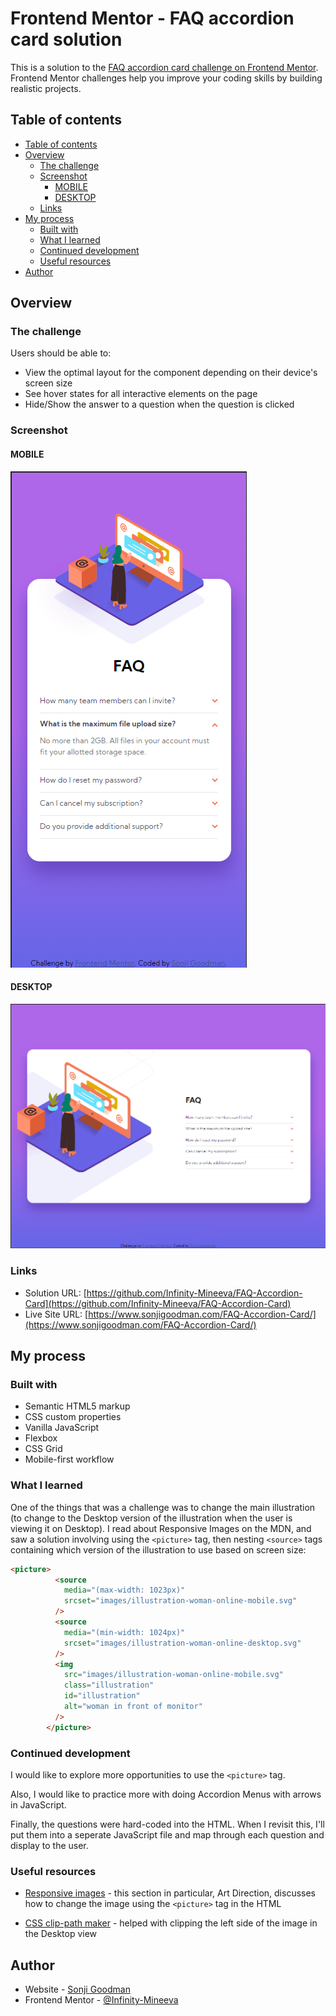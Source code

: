# Frontend Mentor - FAQ accordion card solution<!-- omit in toc -->

This is a solution to the [FAQ accordion card challenge on Frontend Mentor](https://www.frontendmentor.io/challenges/faq-accordion-card-XlyjD0Oam). Frontend Mentor challenges help you improve your coding skills by building realistic projects. 

## Table of contents

- [Table of contents](#table-of-contents)
- [Overview](#overview)
  - [The challenge](#the-challenge)
  - [Screenshot](#screenshot)
    - [MOBILE](#mobile)
    - [DESKTOP](#desktop)
  - [Links](#links)
- [My process](#my-process)
  - [Built with](#built-with)
  - [What I learned](#what-i-learned)
  - [Continued development](#continued-development)
  - [Useful resources](#useful-resources)
- [Author](#author)


## Overview

### The challenge

Users should be able to:

- View the optimal layout for the component depending on their device's screen size
- See hover states for all interactive elements on the page
- Hide/Show the answer to a question when the question is clicked

### Screenshot

#### MOBILE
![IMAGE](images/APP_MOBILE_VIEW.png)

#### DESKTOP
![IMAGE](images/APP_DESKTOP_VIEW.png)


### Links

- Solution URL: [https://github.com/Infinity-Mineeva/FAQ-Accordion-Card](https://github.com/Infinity-Mineeva/FAQ-Accordion-Card)
- Live Site URL: [https://www.sonjigoodman.com/FAQ-Accordion-Card/](https://www.sonjigoodman.com/FAQ-Accordion-Card/)

## My process

### Built with

- Semantic HTML5 markup
- CSS custom properties
- Vanilla JavaScript
- Flexbox
- CSS Grid
- Mobile-first workflow


### What I learned

One of the things that was a challenge was to change the main illustration (to change to the Desktop version of the illustration when the user is viewing it on Desktop). I read about Responsive Images on the MDN, and saw a solution involving using the `<picture>` tag, then nesting `<source>` tags containing which version of the illustration to use based on screen size:

```html
<picture>
          <source
            media="(max-width: 1023px)"
            srcset="images/illustration-woman-online-mobile.svg"
          />
          <source
            media="(min-width: 1024px)"
            srcset="images/illustration-woman-online-desktop.svg"
          />
          <img
            src="images/illustration-woman-online-mobile.svg"
            class="illustration"
            id="illustration"
            alt="woman in front of monitor"
          />
        </picture>
```



### Continued development

I would like to explore more opportunities to use the `<picture>` tag. 

Also, I would like to practice more with doing Accordion Menus with arrows in JavaScript.

Finally, the questions were hard-coded into the HTML. When I revisit this, I'll put them into a seperate JavaScript file and map through each question and display to the user.


### Useful resources


- [Responsive images](https://developer.mozilla.org/en-US/docs/Learn/HTML/Multimedia_and_embedding/Responsive_images#art_direction) - this section in particular, Art Direction, discusses how to change the image using the `<picture>` tag in the HTML


- [CSS clip-path maker](https://bennettfeely.com/clippy/) - helped with clipping the left side of the image in the Desktop view


## Author

- Website - [Sonji Goodman](https://www.sonjigoodman.com)
- Frontend Mentor - [@Infinity-Mineeva](https://www.frontendmentor.io/profile/Infinity-Mineeva)






